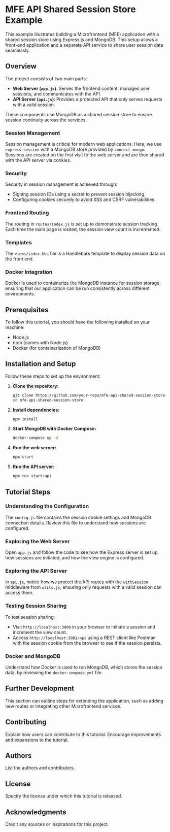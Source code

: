 # MFE API Shared Session Store Example

This example illustrates building a Microfrontend (MFE) application with a shared session store using Express.js and MongoDB. This setup allows a front-end application and a separate API service to share user session data seamlessly.

## Overview

The project consists of two main parts:

- **Web Server (`app.js`)**: Serves the frontend content, manages user sessions, and communicates with the API.
- **API Server (`api.js`)**: Provides a protected API that only serves requests with a valid session.

These components use MongoDB as a shared session store to ensure session continuity across the services.

### Session Management

Session management is critical for modern web applications. Here, we use `express-session` with a MongoDB store provided by `connect-mongo`. Sessions are created on the first visit to the web server and are then shared with the API server via cookies.

### Security

Security in session management is achieved through:
- Signing session IDs using a secret to prevent session hijacking.
- Configuring cookies securely to avoid XSS and CSRF vulnerabilities.

### Frontend Routing

The routing in `routes/index.js` is set up to demonstrate session tracking. Each time the main page is visited, the session view count is incremented.

### Templates

The `views/index.hbs` file is a Handlebars template to display session data on the front end.

### Docker Integration

Docker is used to containerize the MongoDB instance for session storage, ensuring that our application can be run consistently across different environments.

## Prerequisites

To follow this tutorial, you should have the following installed on your machine:
- Node.js
- npm (comes with Node.js)
- Docker (for containerization of MongoDB)

## Installation and Setup

Follow these steps to set up the environment:

1. **Clone the repository:**
    ```bash
    git clone https://github.com/your-repo/mfe-api-shared-session-store.git
    cd mfe-api-shared-session-store
    ```

2. **Install dependencies:**
    ```bash
    npm install
    ```

3. **Start MongoDB with Docker Compose:**
    ```bash
    docker-compose up -d
    ```

4. **Run the web server:**
    ```bash
    npm start
    ```

5. **Run the API server:**
    ```bash
    npm run start:api
    ```

## Tutorial Steps

### Understanding the Configuration

The `config.js` file contains the session cookie settings and MongoDB connection details. Review this file to understand how sessions are configured.

### Exploring the Web Server

Open `app.js` and follow the code to see how the Express server is set up, how sessions are initiated, and how the view engine is configured.

### Exploring the API Server

In `api.js`, notice how we protect the API routes with the `withSession` middleware from `utils.js`, ensuring only requests with a valid session can access them.

### Testing Session Sharing

To test session sharing:
- Visit `http://localhost:3000` in your browser to initiate a session and increment the view count.
- Access `http://localhost:3001/api` using a REST client like Postman with the session cookie from the browser to see if the session persists.

### Docker and MongoDB

Understand how Docker is used to run MongoDB, which stores the session data, by reviewing the `docker-compose.yml` file.

## Further Development

This section can outline steps for extending the application, such as adding new routes or integrating other Microfrontend services.

## Contributing

Explain how users can contribute to this tutorial. Encourage improvements and expansions to the tutorial.

## Authors

List the authors and contributors.

## License

Specify the license under which this tutorial is released.

## Acknowledgments

Credit any sources or inspirations for this project.

